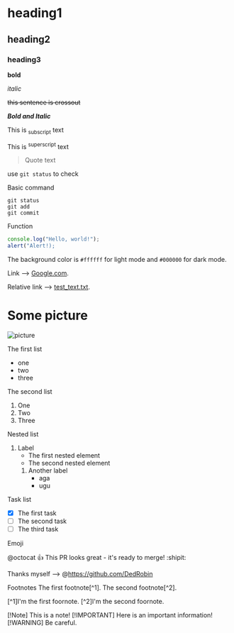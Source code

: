# heading1
## heading2
### heading3
**bold**

_italic_

~~this sentence is crossout~~

***Bold and Italic***

This is <sub>subscript</sub> text

This is <sup>superscript</sup> text

> Quote text

use `git status` to check

Basic command
```
git status
git add
git commit
```

Function
```javascript
console.log("Hello, world!");
alert("Alert!);
```
The background color is `#ffffff` for light mode and `#000000` for dark mode.

Link --> [Google.com](https://www.google.by/?hl=ru).

Relative link --> [test_text.txt](test_dir/test_text.txt).

# Some picture

![picture](https://media.wired.com/photos/598e35994ab8482c0d6946e0/master/w_1920,c_limit/phonepicutres-TA.jpg)

The first list
- one
- two
- three

The second list
1. One
2. Two
3. Three

Nested list
1. Label
    - The first nested element
    - The second nested element
    1. Another label
        - aga
        - ugu

Task list
- [x] The first task
- [ ] The second task
- [ ] The third task

Emoji

@octocat :+1: This PR looks great - it's ready to merge! :shipit:

Thanks myself -->
@https://github.com/DedRobin

Footnotes
The first footnote[^1].
The second footnote[^2].

[^1]I'm the first foornote.
[^2]I'm the second foornote.

[!Note]
This is a note!
[!IMPORTANT]
Here is an important information!
[!WARNING]
Be careful.